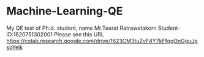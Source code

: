 # Machine-Learning-QE
My QE test of Ph.d. student, name Mr.Teerat Ratrawetakorn Student-ID:1820751302001
Please see this URL https://colab.research.google.com/drive/1623CM3tuZvF4Y7kFfqgOnGguJpspYelk
